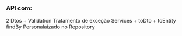 ### API com: 

2 Dtos + Validation
Tratamento de exceção
Services + toDto + toEntity
findBy Personalaizado no Repository

